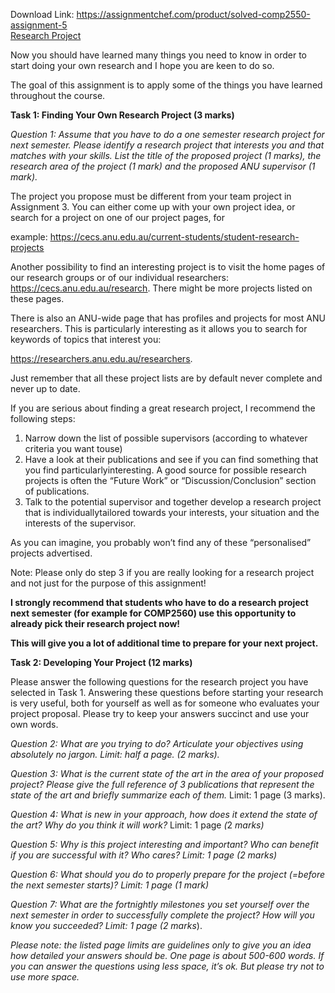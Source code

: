 Download Link: https://assignmentchef.com/product/solved-comp2550-assignment-5
<br>
<u>Research Project</u>

Now you should have learned many things you need to know in order to start doing your own research and I hope you are keen to do so.

The goal of this assignment is to apply some of the things you have learned throughout the course.

<strong>Task 1: Finding Your Own Research Project (3 marks) </strong>

<em>Question 1: Assume that you have to do a one semester research project for next semester. Please identify a research project that interests you and that matches with your skills. List the title of the proposed project (1 marks), the research area of the project (1 mark) and the proposed ANU supervisor (1 mark).  </em>

The project you propose must be different from your team project in Assignment 3. You can either come up with your own project idea, or search for a project on one of our project pages, for

example: <u>https://cecs.anu.edu.au/current-students/student-research-projects</u>

Another possibility to find an interesting project is to visit the home pages of our research groups or of our individual researchers: <u>https://cecs.anu.edu.au/research</u>. There might be more projects listed on these pages.

There is also an ANU-wide page that has profiles and projects for most ANU researchers. This is particularly interesting as it allows you to search for keywords of topics that interest you:

<u>https://researchers.anu.edu.au/researchers</u>.

Just remember that all these project lists are by default never complete and never up to date.

If you are serious about finding a great research project, I recommend the following steps:

<ol>

 <li>Narrow down the list of possible supervisors (according to whatever criteria you want touse)</li>

 <li>Have a look at their publications and see if you can find something that you find particularlyinteresting. A good source for possible research projects is often the “Future Work” or “Discussion/Conclusion” section of publications.</li>

 <li>Talk to the potential supervisor and together develop a research project that is individuallytailored towards your interests, your situation and the interests of the supervisor.</li>

</ol>

As you can imagine, you probably won’t find any of these “personalised” projects advertised.

Note: Please only do step 3 if you are really looking for a research project and not just for the purpose of this assignment!

<strong>I strongly recommend that students who have to do a research project next semester (for example for COMP2560) use this opportunity to already pick their research project now! </strong>

<strong>This will give you a lot of additional time to prepare for your next project.</strong>

<strong>Task 2: Developing Your Project (12 marks) </strong>

Please answer the following questions for the research project you have selected in Task 1. Answering these questions before starting your research is very useful, both for yourself as well as for someone who evaluates your project proposal. Please try to keep your answers succinct and use your own words.

<em>Question 2: </em><em>What are you trying to do? Articulate your objectives using absolutely no jargon. Limit: half a page. (2 marks). </em>

<em>Question 3: What is the current state of the art in the area of your proposed project? Please give the full reference of 3 publications that represent the state of the art and briefly summarize each of them.</em> Limit: 1 page (3 marks).

<em>Question 4: What is new in your approach, how does it extend the state of the art? Why do you think it will work? </em>Limit: 1 page<em> (</em>2<em> marks) </em>

<em>Question 5: Why is this project interesting and important? Who can benefit if you are successful with it? Who cares? Limit: 1 page (2 marks) </em>

<em>Question 6: What should you do to properly prepare for the project (=before the next semester starts)? Limit: 1 page (1 mark)</em>

<em>Question 7: What are the fortnightly milestones you set yourself over the next semester in order to successfully complete the project? How will you know you succeeded? Limit: 1 page (2 marks</em>).

<em>Please note: the listed page limits are guidelines only to give you an idea how detailed your answers should be. One page is about 500-600 words. If you can answer the questions using less space, it’s ok. But please try not to use more space. </em>
